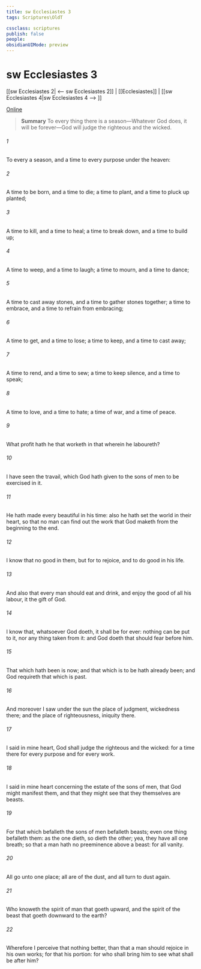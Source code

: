 ```yaml
---
title: sw Ecclesiastes 3
tags: Scriptures\OldT

cssclass: scriptures
publish: false
people:
obsidianUIMode: preview
---
```


# sw Ecclesiastes 3
[[sw Ecclesiastes 2| <-- sw Ecclesiastes 2]] | [[Ecclesiastes]] | [[sw Ecclesiastes 4|sw Ecclesiastes 4 --> ]]

[Online](https://churchofjesuschrist.org/study/scriptures/ot/eccl/3?lang=eng)

> __Summary__
To every thing there is a season—Whatever God does, it will be forever—God will judge the righteous and the wicked.

###### 1 
To every  a season, and a time to every purpose under the heaven:

###### 2 
A time to be born, and a time to die; a time to plant, and a time to pluck up  planted;

###### 3 
A time to kill, and a time to heal; a time to break down, and a time to build up;

###### 4 
A time to weep, and a time to laugh; a time to mourn, and a time to dance;

###### 5 
A time to cast away stones, and a time to gather stones together; a time to embrace, and a time to refrain from embracing;

###### 6 
A time to get, and a time to lose; a time to keep, and a time to cast away;

###### 7 
A time to rend, and a time to sew; a time to keep silence, and a time to speak;

###### 8 
A time to love, and a time to hate; a time of war, and a time of peace.

###### 9 
What profit hath he that worketh in that wherein he laboureth?

###### 10 
I have seen the travail, which God hath given to the sons of men to be exercised in it.

###### 11 
He hath made every  beautiful in his time: also he hath set the world in their heart, so that no man can find out the work that God maketh from the beginning to the end.

###### 12 
I know that  no good in them, but for  to rejoice, and to do good in his life.

###### 13 
And also that every man should eat and drink, and enjoy the good of all his labour, it  the gift of God.

###### 14 
I know that, whatsoever God doeth, it shall be for ever: nothing can be put to it, nor any thing taken from it: and God doeth  that  should fear before him.

###### 15 
That which hath been is now; and that which is to be hath already been; and God requireth that which is past.

###### 16 
And moreover I saw under the sun the place of judgment,  wickedness  there; and the place of righteousness,  iniquity  there.

###### 17 
I said in mine heart, God shall judge the righteous and the wicked: for  a time there for every purpose and for every work.

###### 18 
I said in mine heart concerning the estate of the sons of men, that God might manifest them, and that they might see that they themselves are beasts.

###### 19 
For that which befalleth the sons of men befalleth beasts; even one thing befalleth them: as the one dieth, so dieth the other; yea, they have all one breath; so that a man hath no preeminence above a beast: for all  vanity.

###### 20 
All go unto one place; all are of the dust, and all turn to dust again.

###### 21 
Who knoweth the spirit of man that goeth upward, and the spirit of the beast that goeth downward to the earth?

###### 22 
Wherefore I perceive that  nothing better, than that a man should rejoice in his own works; for that  his portion: for who shall bring him to see what shall be after him?

